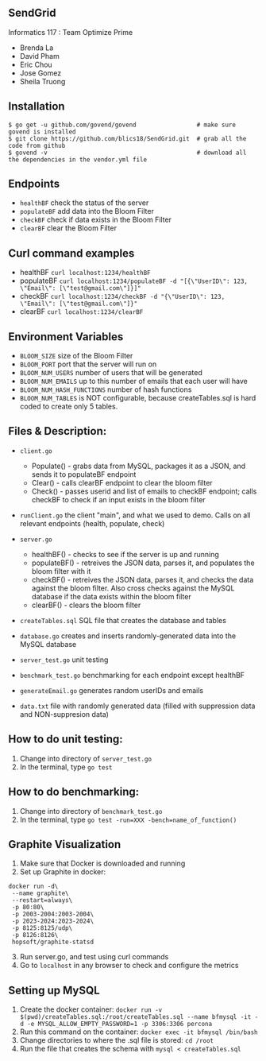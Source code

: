 SendGrid
-------------

Informatics 117 : Team Optimize Prime

- Brenda La
- David Pham
- Eric Chou
- Jose Gomez
- Sheila Truong

## Installation
```
$ go get -u github.com/govend/govend                 # make sure govend is installed
$ git clone https://github.com/blics18/SendGrid.git  # grab all the code from github
$ govend -v                                          # download all the dependencies in the vendor.yml file
```

## Endpoints

- ```healthBF```    check the status of the server
- ```populateBF```  add data into the Bloom Filter
- ```checkBF```     check if data exists in the Bloom Filter
- ```clearBF```     clear the Bloom Filter

## Curl command examples

- healthBF   ```curl localhost:1234/healthBF```
- populateBF ```curl localhost:1234/populateBF -d "[{\"UserID\": 123, \"Email\": [\"test@gmail.com\"]}]"```
- checkBF    ```curl localhost:1234/checkBF -d "{\"UserID\": 123, \"Email\": [\"test@gmail.com\"]}"```
- clearBF    ```curl localhost:1234/clearBF```

## Environment Variables

- ```BLOOM_SIZE``` size of the Bloom Filter
- ```BLOOM_PORT``` port that the server will run on
- ```BLOOM_NUM_USERS``` number of users that will be generated
- ```BLOOM_NUM_EMAILS``` up to this number of emails that each user will have
- ```BLOOM_NUM_HASH_FUNCTIONS``` number of hash functions
- ```BLOOM_NUM_TABLES``` is NOT configurable, because createTables.sql is hard coded to create only 5 tables. 

## Files & Description:

- ```client.go``` 
  - Populate() - grabs data from MySQL, packages it as a JSON, and sends it to populateBF endpoint
  - Clear() - calls clearBF endpoint to clear the bloom filter
  - Check() - passes userid and list of emails to checkBF endpoint; calls checkBF to check if an input exists in the bloom   filter
  
- ```runClient.go``` the client "main", and what we used to demo. Calls on all relevant endpoints (health, populate, check) 
  
- ```server.go``` 
  - healthBF() - checks to see if the server is up and running
  - populateBF() - retreives the JSON data, parses it, and populates the bloom filter with it
  - checkBF() - retreives the JSON data, parses it, and checks the data against the bloom filter. Also cross checks against the MySQL database if the data exists within the bloom filter
  - clearBF() - clears the bloom filter
  
- ```createTables.sql``` SQL file that creates the database and tables

- ```database.go``` creates and inserts randomly-generated data into the MySQL database

- ```server_test.go``` unit testing
  
- ```benchmark_test.go``` benchmarking for each endpoint except healthBF
  
- ```generateEmail.go``` generates random userIDs and emails

- ```data.txt``` file with randomly generated data (filled with suppression data and NON-suppresion data)

## How to do unit testing:

  1. Change into directory of ```server_test.go```
  2. In the terminal, type ```go test```

## How to do benchmarking:

  1. Change into directory of ```benchmark_test.go```
  2. In the terminal, type ```go test -run=XXX -bench=name_of_function()```
  
## Graphite Visualization

  1. Make sure that Docker is downloaded and running
  2. Set up Graphite in docker:

```
docker run -d\
 --name graphite\
 --restart=always\
 -p 80:80\
 -p 2003-2004:2003-2004\
 -p 2023-2024:2023-2024\
 -p 8125:8125/udp\
 -p 8126:8126\
 hopsoft/graphite-statsd
 ```
 
  3. Run server.go, and test using curl commands
  4. Go to ```localhost``` in any browser to check and configure the metrics
  
## Setting up MySQL

1. Create the docker container: ```docker run -v $(pwd)/createTables.sql:/root/createTables.sql --name bfmysql -it -d -e MYSQL_ALLOW_EMPTY_PASSWORD=1 -p 3306:3306 percona```
2. Run this command on the container: ```docker exec -it bfmysql /bin/bash```
3. Change directories to where the .sql file is stored: ```cd /root```
4. Run the file that creates the schema with ```mysql < createTables.sql```
